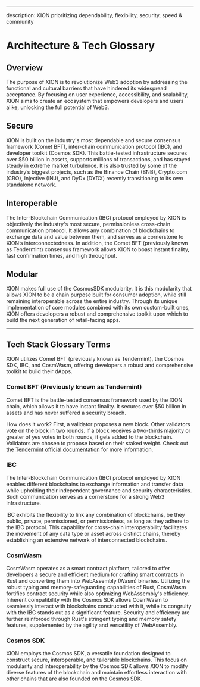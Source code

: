 ---
description: XION prioritizing dependability, flexibility, security, speed & community

# Architecture & Tech Glossary

## Overview

The purpose of XION is to revolutionize Web3 adoption by addressing the functional and cultural barriers that have hindered its widespread acceptance. By focusing on user experience, accessibility, and scalability, XION aims to create an ecosystem that empowers developers and users alike, unlocking the full potential of Web3.

## Secure

XION is built on the industry's most dependable and secure consensus framework (Comet BFT), inter-chain communication protocol (IBC), and developer toolkit (Cosmos SDK). This battle-tested infrastructure secures over $50 billion in assets, supports millions of transactions, and has stayed steady in extreme market turbulence. It is also trusted by some of the industry’s biggest projects, such as the Binance Chain (BNB), Crypto.com (CRO), Injective (INJ), and DyDx (DYDX) recently transitioning to its own standalone network.

## Interoperable

The Inter-Blockchain Communication (IBC) protocol employed by XION is objectively the industry's most secure, permissionless cross-chain communication protocol. It allows any combination of blockchains to exchange data and value between them, and serves as a cornerstone to XION’s interconnectedness. In addition, the Comet BFT (previously known as Tendermint) consensus framework allows XION to boast instant finality, fast confirmation times, and high throughput.

## Modular

XION makes full use of the CosmosSDK modularity. It is this modularity that allows XION to be a chain purpose built for consumer adoption, while still remaining interoperable across the entire industry. Through its unique implementation of core modules combined with its own custom-built ones, XION offers developers a robust and comprehensive toolkit upon which to build the next generation of retail-facing apps.





***

##

## **Tech Stack Glossary Terms**

XION utilizes Comet BFT (previously known as Tendermint), the Cosmos SDK, IBC, and CosmWasm, offering developers a robust and comprehensive toolkit to build their dApps.



### Comet BFT (Previously known as Tendermint)

Comet BFT is the battle-tested consensus framework used by the XION chain, which allows it to have instant finality. It secures over $50 billion in assets and has never suffered a security breach.

How does it work? First, a validator proposes a new block. Other validators vote on the block in two rounds. If a block receives a two-thirds majority or greater of yes votes in both rounds, it gets added to the blockchain. Validators are chosen to propose based on their staked weight. Check out the [Tendermint official documentation](https://docs.tendermint.com/) for more information.



### IBC

The Inter-Blockchain Communication (IBC) protocol employed by XION enables different blockchains to exchange information and transfer data while upholding their independent governance and security characteristics. Such communication serves as a cornerstone for a strong Web3 infrastructure.&#x20;

IBC exhibits the flexibility to link any combination of blockchains, be they public, private, permissioned, or permissionless, as long as they adhere to the IBC protocol. This capability for cross-chain interoperability facilitates the movement of any data type or asset across distinct chains, thereby establishing an extensive network of interconnected blockchains.



### CosmWasm

CosmWasm operates as a smart contract platform, tailored to offer developers a secure and efficient medium for crafting smart contracts in Rust and converting them into WebAssembly (Wasm) binaries. Utilizing the robust typing and memory-safeguarding capabilities of Rust, CosmWasm fortifies contract security while also optimizing WebAssembly's efficiency. Inherent compatibility with the Cosmos SDK allows CosmWasm to seamlessly interact with blockchains constructed with it, while its congruity with the IBC stands out as a significant feature. Security and efficiency are further reinforced through Rust's stringent typing and memory safety features, supplemented by the agility and versatility of WebAssembly.



### Cosmos SDK

XION employs the Cosmos SDK, a versatile foundation designed to construct secure, interoperable, and tailorable blockchains. This focus on modularity and interoperability by the Cosmos SDK allows XION to modify diverse features of the blockchain and maintain effortless interaction with other chains that are also founded on the Cosmos SDK.



